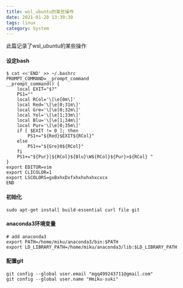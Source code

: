 ```yaml
---
title: wsl_ubuntu的某些操作
date: 2021-01-20 13:39:39
tags: linux
category: System
---
```

此篇记录了wsl_ubuntu的某些操作
<!-- more -->

#### 设定bash
```
$ cat <<'END' >> ~/.bashrc
PROMPT_COMMAND=__prompt_command
__prompt_command() {
    local EXIT="$?"
    PS1=""
    local RCol='\[\e[0m\]'
    local Red='\[\e[0;31m\]'
    local Gre='\[\e[0;32m\]'
    local Yel='\[\e[1;33m\]'
    local Blu='\[\e[1;34m\]'
    local Pur='\[\e[0;35m\]'
    if [ $EXIT != 0 ]; then
        PS1+="${Red}$EXIT${RCol}"
    else
        PS1+="${Gre}0${RCol}"
    fi
    PS1+="${Pur}|${RCol}${Blu}\W${RCol}${Pur}>${RCol} "
}
export EDITOR=vim
export CLICOLOR=1
export LSCOLORS=gxBxhxDxfxhxhxhxhxcxcx
END
```
#### 初始化
`sudo apt-get install build-essential curl file git`

#### anaconda3环境变量
```
# add anaconda3
export PATH=/home/miku/anaconda3/bin:$PATH
export LD_LIBRARY_PATH=/home/miku/anaconda3/lib:$LD_LIBRARY_PATH
```

#### 配置git
```
git config --global user.email "mgq499243711@gmail.com"
git config --global user.name "Hmiku-suki"
```